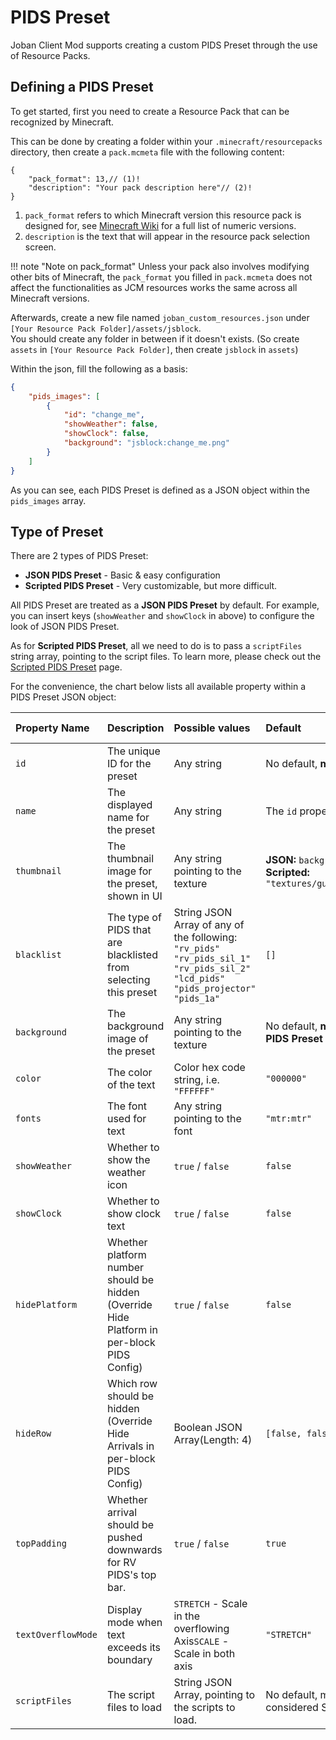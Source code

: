 # PIDS Preset

Joban Client Mod supports creating a custom PIDS Preset through the use of Resource Packs.  

## Defining a PIDS Preset
To get started, first you need to create a Resource Pack that can be recognized by Minecraft.

This can be done by creating a folder within your `.minecraft/resourcepacks` directory, then create a `pack.mcmeta` file with the following content:
``` { .js .annotate }
{
    "pack_format": 13,// (1)!
    "description": "Your pack description here"// (2)!
}
```

1. `pack_format` refers to which Minecraft version this resource pack is designed for, see [Minecraft Wiki](https://minecraft.fandom.com/wiki/Pack_format) for a full list of numeric versions.
2. `description` is the text that will appear in the resource pack selection screen.

!!! note "Note on pack_format"
    Unless your pack also involves modifying other bits of Minecraft, the `pack_format` you filled in `pack.mcmeta` does not affect the functionalities as JCM resources works the same across all Minecraft versions.

Afterwards, create a new file named `joban_custom_resources.json` under `[Your Resource Pack Folder]/assets/jsblock`.  
You should create any folder in between if it doesn't exists. (So create `assets` in `[Your Resource Pack Folder]`, then create `jsblock` in `assets`)

Within the json, fill the following as a basis:

``` json
{
    "pids_images": [
        {
            "id": "change_me",
            "showWeather": false,
            "showClock": false,
            "background": "jsblock:change_me.png"
        }
    ]
}
```

As you can see, each PIDS Preset is defined as a JSON object within the `pids_images` array.

## Type of Preset
There are 2 types of PIDS Preset:

- **JSON PIDS Preset** - Basic & easy configuration
- **Scripted PIDS Preset** - Very customizable, but more difficult.

All PIDS Preset are treated as a **JSON PIDS Preset** by default. For example, you can insert keys (`showWeather` and `showClock` in above) to configure the look of JSON PIDS Preset.

As for **Scripted PIDS Preset**, all we need to do is to pass a `scriptFiles` string array, pointing to the script files. To learn more, please check out the [Scripted PIDS Preset](./scripted/index.md) page.

For the convenience, the chart below lists all available property within a PIDS Preset JSON object:

|Property Name|Description|Possible values|Default|Version Added|Preset Type|
|:------------|:----------|:--------------|:------|:------------|:----------|
|`id`|The unique ID for the preset|Any string|No default, **must be filled**|v1.1.4+|All|
|`name`|The displayed name for the preset|Any string|The `id` property|v2.0.0+|All|
|`thumbnail`|The thumbnail image for the preset, shown in UI|Any string pointing to the texture|**JSON:** `background` property<br>**Scripted:** `"textures/gui/pids_preview_js.png"`|v2.0.0+|All|
|`blacklist`|The type of PIDS that are blacklisted from selecting this preset|String JSON Array of any of the following:<br>`"rv_pids"`<br>`"rv_pids_sil_1"`<br>`"rv_pids_sil_2"`<br>`"lcd_pids"`<br>`"pids_projector"`<br>`"pids_1a"`|`[]`|v2.0.0+|All|
|`background`|The background image of the preset|Any string pointing to the texture|No default, **must be filled for JSON PIDS Preset**|v1.1.4+|JSON|
|`color`|The color of the text|Color hex code string, i.e.<br>`"FFFFFF"`|`"000000"`|v1.1.4+|JSON|
|`fonts`|The font used for text|Any string pointing to the font|`"mtr:mtr"`|v1.1.4+|JSON|
|`showWeather`|Whether to show the weather icon|`true` / `false`|`false`|v1.1.4+|JSON|
|`showClock`|Whether to show clock text|`true` / `false`|`false`|v1.1.4+|JSON|
|`hidePlatform`|Whether platform number should be hidden (Override Hide Platform in per-block PIDS Config)|`true` / `false`|`false`|v1.1.4+|JSON|
|`hideRow`|Which row should be hidden (Override Hide Arrivals in per-block PIDS Config)|Boolean JSON Array(Length: 4)|`[false, false, false, false]`|v1.1.5+|JSON|
|`topPadding`|Whether arrival should be pushed downwards for RV PIDS's top bar.|`true` / `false`|`true`|v2.0.0+|JSON|
|`textOverflowMode`|Display mode when text exceeds its boundary|`STRETCH` - Scale in the overflowing Axis`SCALE` - Scale in both axis|`"STRETCH"`|v2.0.0+|JSON|
|`scriptFiles`|The script files to load|String JSON Array, pointing to the scripts to load.|No default, must be filled to be considered Scripted PIDS Preset.|v2.0.0+|Scripted|